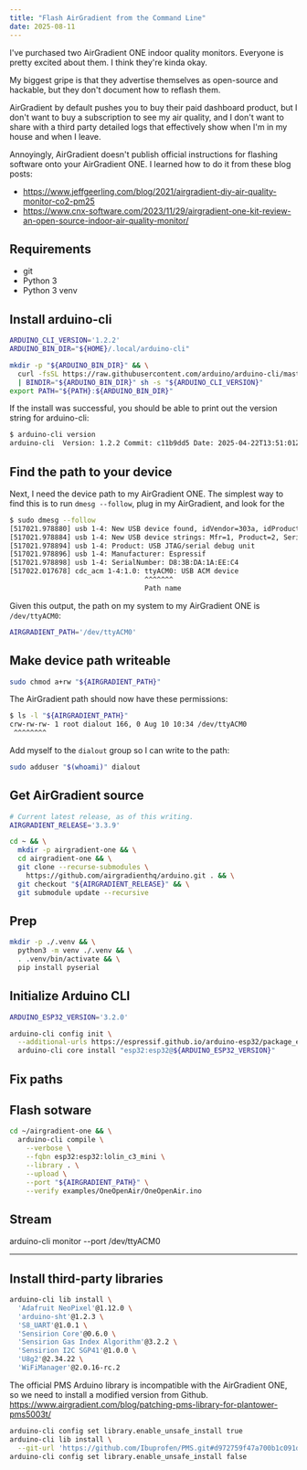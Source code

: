 ```yaml
---
title: "Flash AirGradient from the Command Line"
date: 2025-08-11
---
```


I've purchased two AirGradient ONE indoor quality monitors. Everyone is pretty excited about them. I think they're kinda okay.

My biggest gripe is that they advertise themselves as open-source and hackable, but they don't document how to reflash them.

AirGradient by default pushes you to buy their paid dashboard product, but I don't want to buy a subscription to see my air quality, and I don't want to share with a third party detailed logs that effectively show when I'm in my house and when I leave.

Annoyingly, AirGradient doesn't publish official instructions for flashing software onto your AirGradient ONE. I learned how to do it from these blog posts:

- https://www.jeffgeerling.com/blog/2021/airgradient-diy-air-quality-monitor-co2-pm25
- https://www.cnx-software.com/2023/11/29/airgradient-one-kit-review-an-open-source-indoor-air-quality-monitor/

## Requirements

- git
- Python 3
- Python 3 venv

## Install arduino-cli

```bash
ARDUINO_CLI_VERSION='1.2.2'
ARDUINO_BIN_DIR="${HOME}/.local/arduino-cli"

mkdir -p "${ARDUINO_BIN_DIR}" && \
  curl -fsSL https://raw.githubusercontent.com/arduino/arduino-cli/master/install.sh \
  | BINDIR="${ARDUINO_BIN_DIR}" sh -s "${ARDUINO_CLI_VERSION}"
export PATH="${PATH}:${ARDUINO_BIN_DIR}"
```

If the install was successful, you should be able to print out the version string for arduino-cli:

```bash
$ arduino-cli version
arduino-cli  Version: 1.2.2 Commit: c11b9dd5 Date: 2025-04-22T13:51:01Z
```

## Find the path to your device

Next, I need the device path to my AirGradient ONE. The simplest way to find this is to run `dmesg --follow`, plug in my AirGradient, and look for the

```bash
$ sudo dmesg --follow
[517021.978880] usb 1-4: New USB device found, idVendor=303a, idProduct=1001, bcdDevice= 1.01
[517021.978884] usb 1-4: New USB device strings: Mfr=1, Product=2, SerialNumber=3
[517021.978894] usb 1-4: Product: USB JTAG/serial debug unit
[517021.978896] usb 1-4: Manufacturer: Espressif
[517021.978898] usb 1-4: SerialNumber: D8:3B:DA:1A:EE:C4
[517022.017678] cdc_acm 1-4:1.0: ttyACM0: USB ACM device
                                 ^^^^^^^
                                 Path name
```

Given this output, the path on my system to my AirGradient ONE is `/dev/ttyACM0`:

```bash
AIRGRADIENT_PATH='/dev/ttyACM0'
```

## Make device path writeable

```bash
sudo chmod a+rw "${AIRGRADIENT_PATH}"
```

The AirGradient path should now have these permissions:

```bash
$ ls -l "${AIRGRADIENT_PATH}"
crw-rw-rw- 1 root dialout 166, 0 Aug 10 10:34 /dev/ttyACM0
 ^^^^^^^^
```

Add myself to the `dialout` group so I can write to the path:

```bash
sudo adduser "$(whoami)" dialout
```

## Get AirGradient source

```bash
# Current latest release, as of this writing.
AIRGRADIENT_RELEASE='3.3.9'

cd ~ && \
  mkdir -p airgradient-one && \
  cd airgradient-one && \
  git clone --recurse-submodules \
    https://github.com/airgradienthq/arduino.git . && \
  git checkout "${AIRGRADIENT_RELEASE}" && \
  git submodule update --recursive
```

## Prep

```bash
mkdir -p ./.venv && \
  python3 -m venv ./.venv && \
  . .venv/bin/activate && \
  pip install pyserial
```

## Initialize Arduino CLI

```bash
ARDUINO_ESP32_VERSION='3.2.0'

arduino-cli config init \
  --additional-urls https://espressif.github.io/arduino-esp32/package_esp32_index.json && \
  arduino-cli core install "esp32:esp32@${ARDUINO_ESP32_VERSION}"
```

## Fix paths

## Flash sotware

```bash
cd ~/airgradient-one && \
  arduino-cli compile \
    --verbose \
    --fqbn esp32:esp32:lolin_c3_mini \
    --library . \
    --upload \
    --port "${AIRGRADIENT_PATH}" \
    --verify examples/OneOpenAir/OneOpenAir.ino
```

## Stream

arduino-cli monitor --port /dev/ttyACM0

---

## Install third-party libraries

```bash
arduino-cli lib install \
  'Adafruit NeoPixel'@1.12.0 \
  'arduino-sht'@1.2.3 \
  'S8_UART'@1.0.1 \
  'Sensirion Core'@0.6.0 \
  'Sensirion Gas Index Algorithm'@3.2.2 \
  'Sensirion I2C SGP41'@1.0.0 \
  'U8g2'@2.34.22 \
  'WiFiManager'@2.0.16-rc.2
```

The official PMS Arduino library is incompatible with the AirGradient ONE, so we need to install a modified version from Github.
https://www.airgradient.com/blog/patching-pms-library-for-plantower-pms5003t/

```bash
arduino-cli config set library.enable_unsafe_install true
arduino-cli lib install \
  --git-url 'https://github.com/Ibuprofen/PMS.git#d972759f47a700b1c091d19b61eefdbfacb8b828'
arduino-cli config set library.enable_unsafe_install false
```

